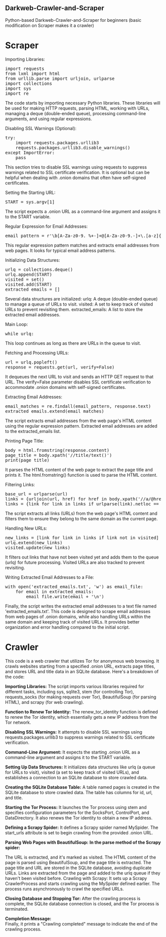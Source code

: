 
## Darkweb-Crawler-and-Scraper


Python-based Darkweb-Crawler-and-Scraper for beginners (basic modification on Scraper makes it a crawler)

# Scraper
Importing Libraries:

<pre>import requests
from lxml import html
from urllib.parse import urljoin, urlparse
import collections
import sys
import re</pre>

The code starts by importing necessary Python libraries. These libraries will be used for making HTTP requests, parsing HTML, working with URLs, managing a deque (double-ended queue), processing command-line arguments, and using regular expressions.

Disabling SSL Warnings (Optional):
<pre>try:
    import requests.packages.urllib3
    requests.packages.urllib3.disable_warnings()
except ImportError:
    pass</pre>
    
This section tries to disable SSL warnings using requests to suppress warnings related to SSL certificate verification. It is optional but can be helpful when dealing with .onion domains that often have self-signed certificates.

Setting the Starting URL:
<pre>START = sys.argv[1]</pre>

The script expects a .onion URL as a command-line argument and assigns it to the START variable.

Regular Expression for Email Addresses:
<pre>email_pattern = r'\b[A-Za-z0-9._%+-]+@[A-Za-z0-9.-]+\.[a-z]{2,}\b'</pre>

This regular expression pattern matches and extracts email addresses from web pages. It looks for typical email address patterns.

Initializing Data Structures:
<pre>urlq = collections.deque()
urlq.append(START)
visited = set()
visited.add(START)
extracted_emails = []</pre>

Several data structures are initialized:
urlq: A deque (double-ended queue) to manage a queue of URLs to visit.
visited: A set to keep track of visited URLs to prevent revisiting them.
extracted_emails: A list to store the extracted email addresses.

Main Loop:
<pre>while urlq:</pre>

This loop continues as long as there are URLs in the queue to visit.

Fetching and Processing URLs:
<pre>url = urlq.popleft()
response = requests.get(url, verify=False)</pre>

It dequeues the next URL to visit and sends an HTTP GET request to that URL. The verify=False parameter disables SSL certificate verification to accommodate .onion domains with self-signed certificates.

Extracting Email Addresses:
<pre>email_matches = re.findall(email_pattern, response.text)
extracted_emails.extend(email_matches)</pre>

The script extracts email addresses from the web page's HTML content using the regular expression pattern. Extracted email addresses are added to the extracted_emails list.

Printing Page Title:
<pre>body = html.fromstring(response.content)
page_title = body.xpath('//title/text()')
print(page_title)</pre>

It parses the HTML content of the web page to extract the page title and prints it. The html.fromstring() function is used to parse the HTML content.

Filtering Links:
<pre>base_url = urlparse(url)
links = {urljoin(url, href) for href in body.xpath('//a/@href')}
links = {link for link in links if urlparse(link).netloc == base_url.netloc}</pre>

The script extracts all links (URLs) from the web page's HTML content and filters them to ensure they belong to the same domain as the current page.

Handling New URLs:
<pre>new_links = [link for link in links if link not in visited]
urlq.extend(new_links)
visited.update(new_links)</pre>

It filters out links that have not been visited yet and adds them to the queue (urlq) for future processing. Visited URLs are also tracked to prevent revisiting.

Writing Extracted Email Addresses to a File:
<pre>with open('extracted_emails.txt', 'w') as email_file:
    for email in extracted_emails:
        email_file.write(email + '\n')</pre>

Finally, the script writes the extracted email addresses to a text file named 'extracted_emails.txt'.
This code is designed to scrape email addresses from web pages of .onion domains, while also handling URLs within the same domain and keeping track of visited URLs. It provides better organization and error handling compared to the initial script.

# Crawler 
This code is a web crawler that utilizes Tor for anonymous web browsing. It crawls websites starting from a specified .onion URL, extracts page titles, and stores URL and title data in an SQLite database. Here's a breakdown of the code:

<strong>Importing Libraries:</strong> 
The script imports various libraries required for different tasks, including sys, sqlite3, stem (for controlling Tor), requests_socks (for making requests over Tor), BeautifulSoup (for parsing HTML), and scrapy (for web crawling).

<strong>Function to Renew Tor Identity:</strong> 
The renew_tor_identity function is defined to renew the Tor identity, which essentially gets a new IP address from the Tor network.

<strong>Disabling SSL Warnings:</strong> 
It attempts to disable SSL warnings using requests.packages.urllib3 to suppress warnings related to SSL certificate verification.

<strong>Command-Line Argument:</strong> 
It expects the starting .onion URL as a command-line argument and assigns it to the START variable.

<strong>Setting Up Data Structures:</strong> 
It initializes data structures like urlq (a queue for URLs to visit), visited (a set to keep track of visited URLs), and establishes a connection to an SQLite database to store crawled data.

<strong>Creating the SQLite Database Table:</strong> 
A table named pages is created in the SQLite database to store crawled data. The table has columns for id, url, and title.

<strong>Starting the Tor Process:</strong> 
It launches the Tor process using stem and specifies configuration parameters for the SocksPort, ControlPort, and DataDirectory. It also renews the Tor identity to obtain a new IP address.

<strong>Defining a Scrapy Spider:</strong> 
It defines a Scrapy spider named MySpider. The start_urls attribute is set to begin crawling from the provided .onion URL.

<strong>Parsing Web Pages with BeautifulSoup:</strong> 
        <strong> In the parse method of the Scrapy spider:</strong> 

The URL is extracted, and it's marked as visited.
The HTML content of the page is parsed using BeautifulSoup, and the page title is extracted.
The page title and URL are stored in the SQLite database, avoiding duplicate URLs.
Links are extracted from the page and added to the urlq queue if they haven't been visited before.
Crawling with Scrapy: It sets up a Scrapy CrawlerProcess and starts crawling using the MySpider defined earlier. The process runs asynchronously to crawl the specified URLs.

<strong>Closing Database and Stopping Tor:</strong>
After the crawling process is complete, the SQLite database connection is closed, and the Tor process is terminated.

<strong>Completion Message:</strong>  
Finally, it prints a "Crawling completed" message to indicate the end of the crawling process.
